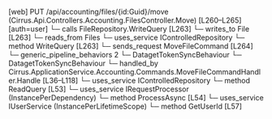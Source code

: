 [web] PUT /api/accounting/files/{id:Guid}/move  (Cirrus.Api.Controllers.Accounting.FilesController.Move)  [L260–L265] [auth=user]
  └─ calls FileRepository.WriteQuery [L263]
  └─ writes_to File [L263]
    └─ reads_from Files
  └─ uses_service IControlledRepository<File>
    └─ method WriteQuery [L263]
  └─ sends_request MoveFileCommand [L264]
    └─ generic_pipeline_behaviors 2
      └─ DatagetTokenSyncBehaviour
      └─ DatagetTokenSyncBehaviour
    └─ handled_by Cirrus.ApplicationService.Accounting.Commands.MoveFileCommandHandler.Handle [L36–L118]
      └─ uses_service IControlledRepository<File>
        └─ method ReadQuery [L53]
      └─ uses_service IRequestProcessor (InstancePerDependency)
        └─ method ProcessAsync [L54]
      └─ uses_service IUserService (InstancePerLifetimeScope)
        └─ method GetUserId [L57]

